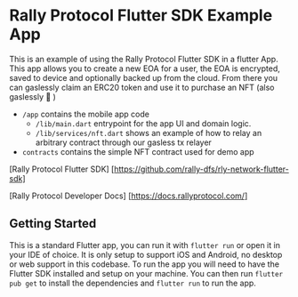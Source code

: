 # Rally Protocol Flutter SDK Example App

This is an example of using the Rally Protocol Flutter SDK in a flutter App. This app allows you to create a new EOA for a user, the EOA is encrypted, saved to device and optionally backed up from the cloud. From there you can gaslessly claim an ERC20 token and use it to purchase an NFT (also gaslessly 🙌 )

- `/app` contains the mobile app code
  - `/lib/main.dart` entrypoint for the app UI and domain logic.
  - `/lib/services/nft.dart` shows an example of how to relay an arbitrary contract through our gasless tx relayer
- `contracts` contains the simple NFT contract used for demo app

[Rally Protocol Flutter SDK] [https://github.com/rally-dfs/rly-network-flutter-sdk]

[Rally Protocol Developer Docs] [https://docs.rallyprotocol.com/]


## Getting Started

This is a standard Flutter app, you can run it with `flutter run` or open it in your IDE of choice. It is only setup to support iOS and Android, no desktop or web support in this codebase. To run the app you will need to have the Flutter SDK installed and setup on your machine. You can then run `flutter pub get` to install the dependencies and `flutter run` to run the app.